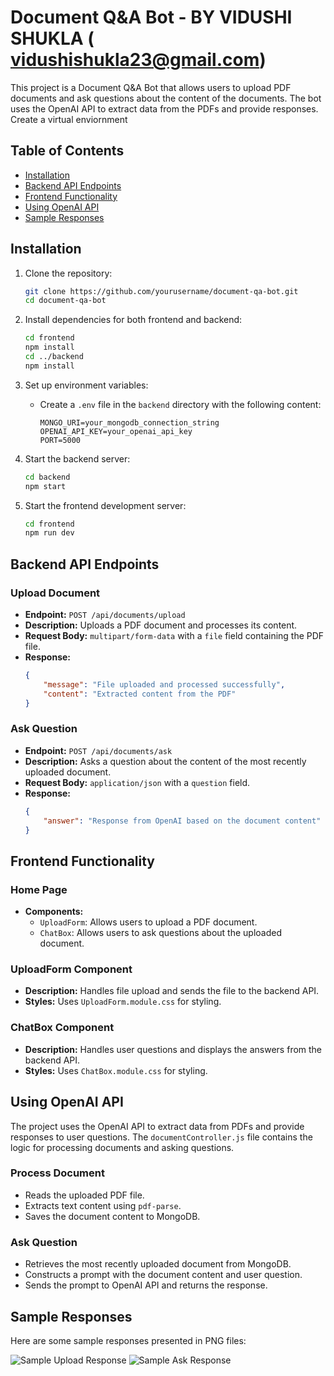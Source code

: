 # Document Q&A Bot - BY VIDUSHI SHUKLA ( vidushishukla23@gmail.com)

This project is a Document Q&A Bot that allows users to upload PDF documents and ask questions about the content of the documents. The bot uses the OpenAI API to extract data from the PDFs and provide responses.
Create a virtual enviornment
## Table of Contents
- [Installation](#installation)
- [Backend API Endpoints](#backend-api-endpoints)
- [Frontend Functionality](#frontend-functionality)
- [Using OpenAI API](#using-openai-api)
- [Sample Responses](#sample-responses)

## Installation

1. Clone the repository:
    ```bash
    git clone https://github.com/yourusername/document-qa-bot.git
    cd document-qa-bot
    ```

2. Install dependencies for both frontend and backend:
    ```bash
    cd frontend
    npm install
    cd ../backend
    npm install
    ```

3. Set up environment variables:
    - Create a `.env` file in the `backend` directory with the following content:
        ```
        MONGO_URI=your_mongodb_connection_string
        OPENAI_API_KEY=your_openai_api_key
        PORT=5000
        ```

4. Start the backend server:
    ```bash
    cd backend
    npm start
    ```

5. Start the frontend development server:
    ```bash
    cd frontend
    npm run dev
    ```

## Backend API Endpoints

### Upload Document
- **Endpoint:** `POST /api/documents/upload`
- **Description:** Uploads a PDF document and processes its content.
- **Request Body:** `multipart/form-data` with a `file` field containing the PDF file.
- **Response:**
    ```json
    {
        "message": "File uploaded and processed successfully",
        "content": "Extracted content from the PDF"
    }
    ```

### Ask Question
- **Endpoint:** `POST /api/documents/ask`
- **Description:** Asks a question about the content of the most recently uploaded document.
- **Request Body:** `application/json` with a `question` field.
- **Response:**
    ```json
    {
        "answer": "Response from OpenAI based on the document content"
    }
    ```

## Frontend Functionality

### Home Page
- **Components:**
    - `UploadForm`: Allows users to upload a PDF document.
    - `ChatBox`: Allows users to ask questions about the uploaded document.

### UploadForm Component
- **Description:** Handles file upload and sends the file to the backend API.
- **Styles:** Uses `UploadForm.module.css` for styling.

### ChatBox Component
- **Description:** Handles user questions and displays the answers from the backend API.
- **Styles:** Uses `ChatBox.module.css` for styling.

## Using OpenAI API

The project uses the OpenAI API to extract data from PDFs and provide responses to user questions. The `documentController.js` file contains the logic for processing documents and asking questions.

### Process Document
- Reads the uploaded PDF file.
- Extracts text content using `pdf-parse`.
- Saves the document content to MongoDB.

### Ask Question
- Retrieves the most recently uploaded document from MongoDB.
- Constructs a prompt with the document content and user question.
- Sends the prompt to OpenAI API and returns the response.

## Sample Responses

Here are some sample responses presented in PNG files:

![Sample Upload Response](./samples/upload_response.png)
![Sample Ask Response](./samples/ask_response.png)
